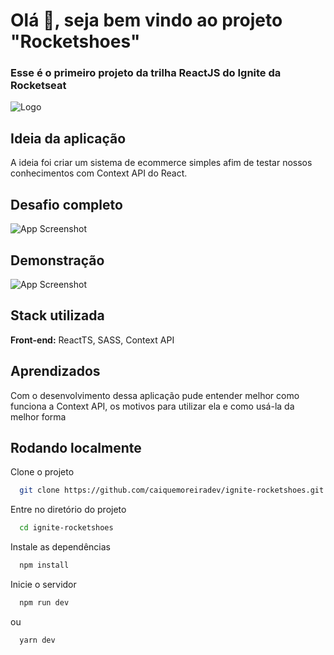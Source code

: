 
# Olá 👋, seja bem vindo ao projeto "Rocketshoes"

### Esse é o primeiro projeto da trilha ReactJS do Ignite da Rocketseat

![Logo](https://repository-images.githubusercontent.com/344824358/0ff8ac80-8026-11eb-8ed1-e8b77764fbcd)


## Ideia da aplicação

A ideia foi criar um sistema de ecommerce simples afim de testar nossos conhecimentos com Context API do React.
## Desafio completo

![App Screenshot](https://uploaddeimagens.com.br/images/003/711/353/original/rocketshoes-screen.png?1644261420)


## Demonstração

![App Screenshot](https://thumbs.gfycat.com/KindheartedJealousBordercollie-size_restricted.gif)


## Stack utilizada

**Front-end:** ReactTS, SASS, Context API



## Aprendizados

Com o desenvolvimento dessa aplicação pude entender melhor como funciona a Context API, os motivos para utilizar ela e como usá-la da melhor forma
## Rodando localmente

Clone o projeto

```bash
  git clone https://github.com/caiquemoreiradev/ignite-rocketshoes.git
```

Entre no diretório do projeto

```bash
  cd ignite-rocketshoes
```

Instale as dependências

```bash
  npm install
```

Inicie o servidor

```bash
  npm run dev
```

ou 

```bash
  yarn dev
```



